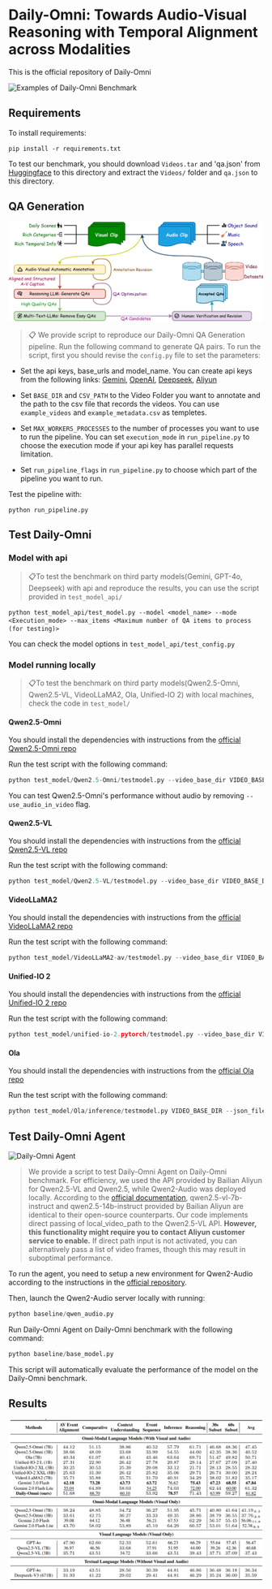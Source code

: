 
# Daily-Omni: Towards Audio-Visual Reasoning with Temporal Alignment across Modalities

This is the official repository of Daily-Omni

![Examples of Daily-Omni Benchmark](assets/qa_example.drawio.png)

## Requirements

To install requirements:

```setup
pip install -r requirements.txt
```

To test our benchmark, you should download `Videos.tar` and 'qa.json' from [Huggingface](https://huggingface.co/datasets/liarliar/Daily-Omni/tree/main) to this directory and extract the `Videos/` folder and `qa.json` to this directory.
## QA Generation
![QA Generation Pipeline](assets/QA%20Pipeline.png)

>📋 We provide script to reproduce our Daily-Omni QA Generation pipeline. Run the following command to generate QA pairs.
To run the script, first you should revise the `config.py` file to set the parameters:
- Set the api keys, base_urls and model_name. You can create api keys from the following links: [Gemini](https://aistudio.google.com/apikey), [OpenAI](https://platform.openai.com/account/api-keys), [Deepseek](https://platform.deepseek.com/api_keys), [Aliyun](https://bailian.console.aliyun.com/?tab=model#/api-key)

- Set `BASE_DIR` and `CSV_PATH` to the Video Folder you want to annotate and the path to the csv file that records the videos. You can use `example_videos` and `example_metadata.csv` as templetes.

- Set `MAX_WORKERS_PROCESSES` to the number of processes you want to use to run the pipeline. You can set `execution_mode` in `run_pipeline.py` to choose the execution mode if your api key has parallel requests limitation.

- Set `run_pipeline_flags` in `run_pipeline.py` to choose which part of the pipeline you want to run.

Test the pipeline with:
```train
python run_pipeline.py
```

## Test Daily-Omni

### Model with api
>📋To test the benchmark on third party models(Gemini, GPT-4o, Deepseek) with api and reproduce the results, you can use the script provided in `test_model_api/`

```eval
python test_model_api/test_model.py --model <model_name> --mode <Execution_mode> --max_items <Maximum number of QA items to process (for testing)>
```
You can check the model options in `test_model_api/test_config.py`
### Model running locally
>📋To test the benchmark on third party models(Qwen2.5-Omni, Qwen2.5-VL, VideoLLaMA2, Ola, Unified-IO 2) with local machines, check the code in `test_model/`

#### Qwen2.5-Omni
You should install the dependencies with instructions from the [official Qwen2.5-Omni repo](https://github.com/QwenLM/Qwen2.5-Omni)

Run the test script with the following command:
```python
python test_model/Qwen2.5-Omni/testmodel.py --video_base_dir VIDEO_BASE_DIR --json_file_path JSON_FILE_PATH --model_name_or_path MODEL_NAME_OR_PATH --processor_name_or_path PROCESSOR_NAME_OR_PATH --use_audio_in_video --disable_audio_output
```
You can test Qwen2.5-Omni's performance without audio by removing `--use_audio_in_video` flag.
#### Qwen2.5-VL
You should install the dependencies with instructions from the [official Qwen2.5-VL repo](https://github.com/QwenLM/Qwen2.5-VL)

Run the test script with the following command:
```python
python test_model/Qwen2.5-VL/testmodel.py --video_base_dir VIDEO_BASE_DIR --json_file_path JSON_FILE_PATH --model_name_or_path MODEL_NAME_OR_PATH --processor_name_or_path PROCESSOR_NAME_OR_PATH
```
####  VideoLLaMA2
You should install the dependencies with instructions from the [official VideoLLaMA2 repo](https://github.com/DAMO-NLP-SG/VideoLLaMA2)

Run the test script with the following command:
```python 
python test_model/VideoLLaMA2-av/testmodel.py --video_base_dir VIDEO_BASE_DIR --json_file_path JSON_FILE_PATH
```
#### Unified-IO 2
You should install the dependencies with instructions from the [official Unified-IO 2 repo](https://github.com/allenai/unified-io-2.pytorch)

Run the test script with the following command:
```python 
python test_model/unified-io-2.pytorch/testmodel.py --video_base_dir VIDEO_BASE_DIR --json_file_path JSON_FILE_PATH --model MODEL_NAME
```
#### Ola
You should install the dependencies with instructions from the [official Ola repo](https://github.com/Ola-Omni/Ola)

Run the test script with the following command:
```python 
python test_model/Ola/inference/testmodel.py VIDEO_BASE_DIR --json_file_path JSON_FILE_PATH
```

## Test Daily-Omni Agent
![Daily-Omni Agent](assets/Baseline%20model%20(1).png)
> We provide a script to test Daily-Omni Agent on Daily-Omni benchmark.
For efficiency, we used the API provided by Bailian Aliyun for Qwen2.5-VL and Qwen2.5, while Qwen2-Audio was deployed locally. According to the [official documentation](https://help.aliyun.com/zh/model-studio/model-user-guide/), qwen2.5-vl-7b-instruct and qwen2.5-14b-instruct provided by Bailian Aliyun are identical to their open-source counterparts. Our code implements direct passing of local_video_path to the Qwen2.5-VL API. **However, this functionality might require you to contact Aliyun customer service to enable.** If direct path input is not activated, you can alternatively pass a list of video frames, though this may result in suboptimal performance.

To run the agent, you need to setup a new environment for Qwen2-Audio according to the instructions in the [official repository](https://github.com/QwenLM/Qwen2-Audio).

Then, launch the Qwen2-Audio server locally with running:
```python
python baseline/qwen_audio.py
```

Run Daily-Omni Agent on Daily-Omni benchmark with the following command:

```python 
python baseline/base_model.py
```
This script will automatically evaluate the performance of the model on the Daily-Omni benchmark.

## Results

![](assets/model_evaluation_results.png)



